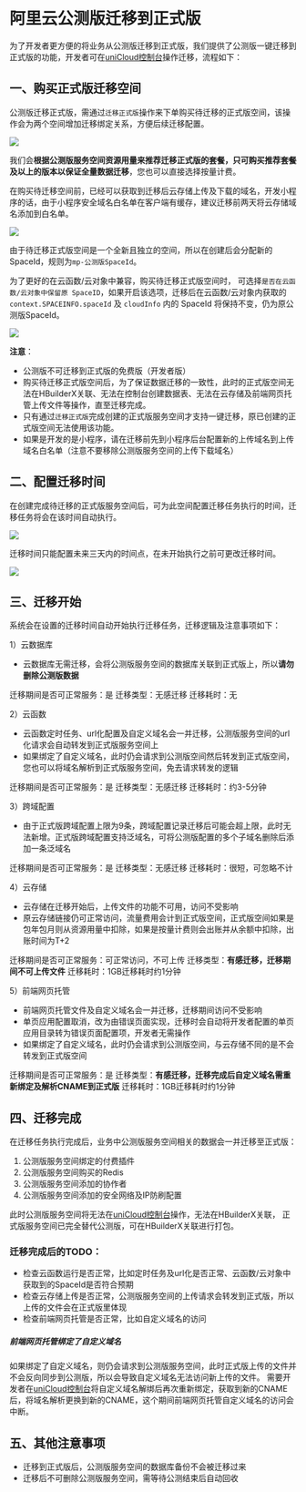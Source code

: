 # 阿里云公测版迁移到正式版

为了开发者更方便的将业务从公测版迁移到正式版，我们提供了公测版一键迁移到正式版的功能，开发者可在[uniCloud控制台](https://unicloud.dcloud.net.cn)操作迁移，流程如下：

## 一、购买正式版迁移空间
公测版迁移正式版，需通过`迁移正式版`操作来下单购买待迁移的正式版空间，该操作会为两个空间增加迁移绑定关系，方便后续迁移配置。

![](https://f184e7c3-1912-41b2-b81f-435d1b37c7b4.cdn.bspapp.com/VKCEYUGU-f184e7c3-1912-41b2-b81f-435d1b37c7b4/a0eea46e-f89f-40de-ac99-6f0eb09a55f3.png)

我们会**根据公测版服务空间资源用量来推荐迁移正式版的套餐，只可购买推荐套餐及以上的版本以保证全量数据迁移**，您也可以直接选择按量计费。

在购买待迁移空间前，已经可以获取到迁移后云存储上传及下载的域名，开发小程序的话，由于小程序安全域名白名单在客户端有缓存，建议迁移前两天将云存储域名添加到白名单。

![](https://f184e7c3-1912-41b2-b81f-435d1b37c7b4.cdn.bspapp.com/VKCEYUGU-f184e7c3-1912-41b2-b81f-435d1b37c7b4/8119eef2-b75a-456d-9d3f-31e639b7d4fc.png)

由于待迁移正式版空间是一个全新且独立的空间，所以在创建后会分配新的SpaceId，规则为`mp-公测版SpaceId`。

为了更好的在云函数/云对象中兼容，购买待迁移正式版空间时， 可选择`是否在云函数/云对象中保留原 SpaceID`，如果开启该选项，迁移后在云函数/云对象内获取的
`context.SPACEINFO.spaceId` 及 `cloudInfo` 内的 SpaceId 将保持不变，仍为原公测版SpaceId。

![](https://f184e7c3-1912-41b2-b81f-435d1b37c7b4.cdn.bspapp.com/VKCEYUGU-f184e7c3-1912-41b2-b81f-435d1b37c7b4/0ffb6a21-9cec-44da-886a-5464da2a3ec6.png)


**注意**：
- 公测版不可迁移到正式版的免费版（开发者版）
- 购买待迁移正式版空间后，为了保证数据迁移的一致性，此时的正式版空间无法在HBuilderX关联、无法在控制台创建数据表、无法在云存储及前端网页托管上传文件等操作，直至迁移完成。
- 只有通过`迁移正式版`完成创建的正式版服务空间才支持一键迁移，原已创建的正式版空间无法使用该功能。
- 如果是开发的是小程序，请在迁移前先到小程序后台配置新的上传域名到上传域名白名单（注意不要移除公测版服务空间的上传下载域名）

## 二、配置迁移时间
在创建完成待迁移的正式版服务空间后，可为此空间配置迁移任务执行的时间，迁移任务将会在该时间自动执行。

![](https://f184e7c3-1912-41b2-b81f-435d1b37c7b4.cdn.bspapp.com/VKCEYUGU-f184e7c3-1912-41b2-b81f-435d1b37c7b4/fda14625-819b-4daa-a60f-1e371ee6d480.png)

迁移时间只能配置未来三天内的时间点，在未开始执行之前可更改迁移时间。

![](https://f184e7c3-1912-41b2-b81f-435d1b37c7b4.cdn.bspapp.com/VKCEYUGU-f184e7c3-1912-41b2-b81f-435d1b37c7b4/61d75657-6600-4142-855a-656595bc21b6.png)

## 三、迁移开始
系统会在设置的迁移时间自动开始执行迁移任务，迁移逻辑及注意事项如下：

1）云数据库

- 云数据库无需迁移，会将公测版服务空间的数据库关联到正式版上，所以**请勿删除公测版数据**

迁移期间是否可正常服务：是
迁移类型：无感迁移
迁移耗时：无

2）云函数

- 云函数定时任务、url化配置及自定义域名会一并迁移，公测版服务空间的url化请求会自动转发到正式版服务空间上
- 如果绑定了自定义域名，此时仍会请求到公测版空间然后转发到正式版空间，您也可以将域名解析到正式版服务空间，免去请求转发的逻辑

迁移期间是否可正常服务：是
迁移类型：无感迁移
迁移耗时：约3-5分钟

3）跨域配置

- 由于正式版跨域配置上限为9条，跨域配置记录迁移后可能会超上限，此时无法新增。正式版跨域配置支持泛域名，可将公测版配置的多个子域名删除后添加一条泛域名

迁移期间是否可正常服务：是
迁移类型：无感迁移
迁移耗时：很短，可忽略不计

4）云存储

- 云存储在迁移开始后，上传文件的功能不可用，访问不受影响
- 原云存储链接仍可正常访问，流量费用会计到正式版空间，正式版空间如果是包年包月则从资源用量中扣除，如果是按量计费则会出账并从余额中扣除，出账时间为T+2

迁移期间是否可正常服务：可正常访问，不可上传
迁移类型：**有感迁移，迁移期间不可上传文件**
迁移耗时：1GB迁移耗时约1分钟

5）前端网页托管

- 前端网页托管文件及自定义域名会一并迁移，迁移期间访问不受影响
- 单页应用配置取消，改为由错误页面实现，迁移时会自动将开发者配置的单页应用目录转为错误页面配置项，开发者无需操作
- 如果绑定了自定义域名，此时仍会请求到公测版空间，与云存储不同的是不会转发到正式版空间

迁移期间是否可正常服务：是
迁移类型：**有感迁移，迁移完成后自定义域名需重新绑定及解析CNAME到正式版**
迁移耗时：1GB迁移耗时约1分钟


## 四、迁移完成

在迁移任务执行完成后，业务中公测版服务空间相关的数据会一并迁移至正式版：

1. 公测版服务空间绑定的付费插件
2. 公测版服务空间购买的Redis
3. 公测版服务空间添加的协作者
4. 公测版服务空间添加的安全网络及IP防刷配置

此时公测版服务空间将无法在[uniCloud控制台](https://unicloud.dcloud.net.cn)操作，无法在HBuilderX关联， 正式版服务空间已完全替代公测版，可在HBuilderX关联进行打包。

### 迁移完成后的TODO：

- 检查云函数运行是否正常，比如定时任务及url化是否正常、云函数/云对象中获取到的SpaceId是否符合预期
- 检查云存储上传是否正常，公测版服务空间的上传请求会转发到正式版，所以上传的文件会在正式版里体现
- 检查前端网页托管是否正常，比如自定义域名的访问

##### 前端网页托管绑定了自定义域名

如果绑定了自定义域名，则仍会请求到公测版服务空间，此时正式版上传的文件并不会反向同步到公测版，所以会导致自定义域名无法访问新上传的文件。
需要开发者在[uniCloud控制台](https://unicloud.dcloud.net.cn)将自定义域名解绑后再次重新绑定，获取到新的CNAME后，将域名解析更换到新的CNAME，这个期间前端网页托管自定义域名的访问会中断。


## 五、其他注意事项

- 迁移到正式版后，公测版服务空间的数据库备份不会被迁移过来
- 迁移后不可删除公测版服务空间，需等待公测结束后自动回收